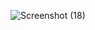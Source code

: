 ![Screenshot (18)](https://user-images.githubusercontent.com/113498740/193511753-6648fc42-d70e-4ea1-92bc-2f9b01ea090b.png)
